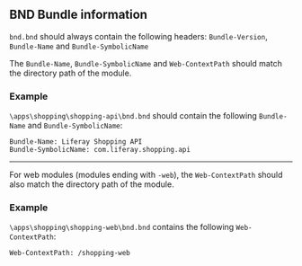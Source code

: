 ## **BND Bundle information** ##

```bnd.bnd``` should always contain the following headers:
```Bundle-Version```, ```Bundle-Name``` and
```Bundle-SymbolicName```

The ```Bundle-Name```, ```Bundle-SymbolicName``` and
```Web-ContextPath``` should match the directory path of the module.

### **Example** ###

```\apps\shopping\shopping-api\bnd.bnd``` should contain the
following ```Bundle-Name``` and ```Bundle-SymbolicName```:

    Bundle-Name: Liferay Shopping API
    Bundle-SymbolicName: com.liferay.shopping.api

---

For web modules (modules ending with ```-web```), the
```Web-ContextPath``` should also match the directory path of the module.

### **Example** ###

```\apps\shopping\shopping-web\bnd.bnd``` contains the following
```Web-ContextPath```:

    Web-ContextPath: /shopping-web